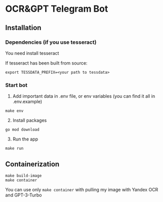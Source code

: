 # OCR&GPT Telegram Bot 

## Installation

### Dependencies (if you use tesseract)

You need install tesseract

If tesseract has been built from source:

```commandline
export TESSDATA_PREFIX=<your path to tessdata>
```

### Start bot

1. Add important data in .env file, or env variables (you can find it all in .env.example)

```commandline
make env
```

2. Install packages

```commandline
go mod download
```

3. Run the app

```commandline
make run
```

## Containerization

```commandline
make build-image
make container
```

You can use only `make container` with pulling my image with Yandex OCR and GPT-3-Turbo
